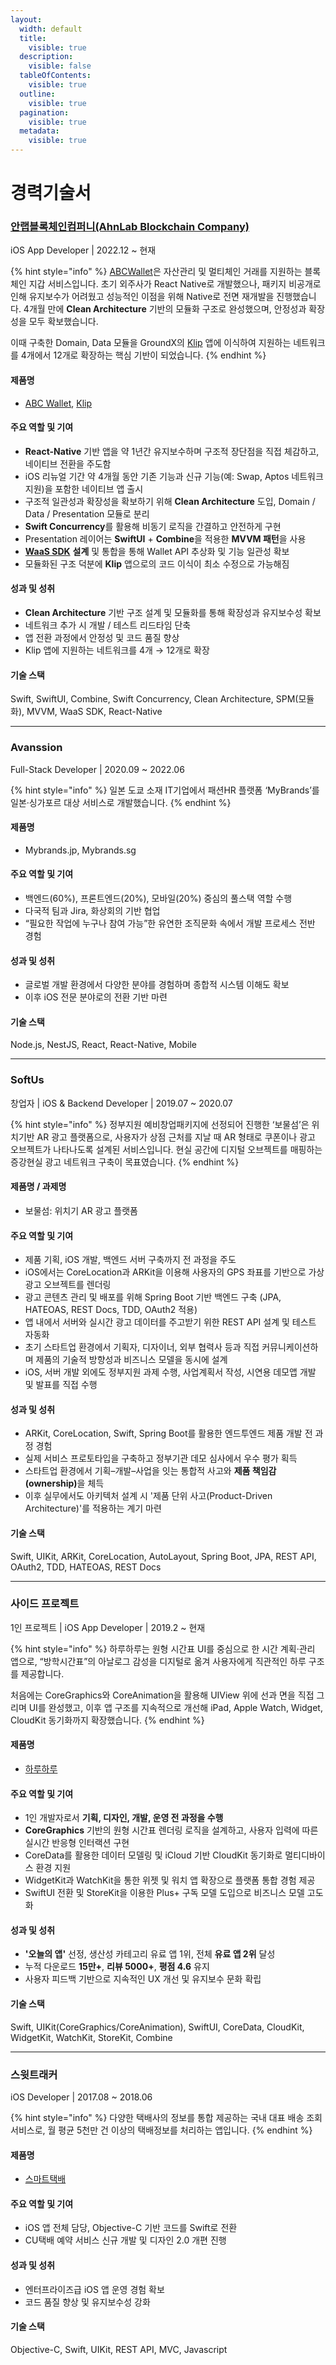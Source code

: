 ```yaml
---
layout:
  width: default
  title:
    visible: true
  description:
    visible: false
  tableOfContents:
    visible: true
  outline:
    visible: true
  pagination:
    visible: true
  metadata:
    visible: true
---
```


# 경력기술서

### [안랩블록체인컴퍼니(AhnLab Blockchain Company)](https://ahnlabblockchain.company)

iOS App Developer | 2022.12 \~ 현재

{% hint style="info" %}
[ABCWallet](https://apps.apple.com/kr/app/id1642837445)은 자산관리 및 멀티체인 거래를 지원하는 블록체인 지갑 서비스입니다. 초기 외주사가 React Native로 개발했으나, 패키지 비공개로 인해 유지보수가 어려웠고 성능적인 이점을 위해 Native로 전면 재개발을 진행했습니다. 4개월 만에 **Clean Architecture** 기반의 모듈화 구조로 완성했으며, 안정성과 확장성을 모두 확보했습니다.

이때 구축한 Domain, Data 모듈을 GroundX의 [Klip](https://apps.apple.com/kr/app/id1627665524) 앱에 이식하여 지원하는 네트워크를 4개에서 12개로 확장하는 핵심 기반이 되었습니다.
{% endhint %}

#### 제품명

* [ABC Wallet](https://apps.apple.com/kr/app/id1642837445), [Klip](https://apps.apple.com/kr/app/id1627665524)

#### 주요 역할 및 기여

* **React-Native** 기반 앱을 약 1년간 유지보수하며 구조적 장단점을 직접 체감하고, 네이티브 전환을 주도함
* iOS 리뉴얼 기간 약 4개월 동안 기존 기능과 신규 기능(예: Swap, Aptos 네트워크 지원)을 포함한 네이티브 앱 출시
* 구조적 일관성과 확장성을 확보하기 위해 **Clean Architecture** 도입, Domain / Data / Presentation 모듈로 분리
* **Swift Concurrency**를 활용해 비동기 로직을 간결하고 안전하게 구현
* Presentation 레이어는 **SwiftUI** + **Combine**을 적용한 **MVVM 패턴**을 사용
* [**WaaS SDK**](portfolio/abc-wallet/waas-sdk.md) **설계** 및 통합을 통해 Wallet API 추상화 및 기능 일관성 확보
* 모듈화된 구조 덕분에 **Klip** 앱으로의 코드 이식이 최소 수정으로 가능해짐

#### 성과 및 성취

* **Clean Architecture** 기반 구조 설계 및 모듈화를 통해 확장성과 유지보수성 확보
* 네트워크 추가 시 개발 / 테스트 리드타임 단축
* 앱 전환 과정에서 안정성 및 코드 품질 향상
* Klip 앱에 지원하는 네트워크를 4개 → 12개로 확장

#### 기술 스택

Swift, SwiftUI, Combine, Swift Concurrency, Clean Architecture, SPM(모듈화), MVVM, WaaS SDK, React-Native

***

### Avanssion

Full-Stack Developer | 2020.09 \~ 2022.06

{% hint style="info" %}
일본 도쿄 소재 IT기업에서 패션HR 플랫폼 ‘MyBrands’를 일본·싱가포르 대상 서비스로 개발했습니다.
{% endhint %}

#### 제품명

* Mybrands.jp, Mybrands.sg

#### 주요 역할 및 기여

* 백엔드(60%), 프론트엔드(20%), 모바일(20%) 중심의 풀스택 역할 수행
* 다국적 팀과 Jira, 화상회의 기반 협업
* “필요한 작업에 누구나 참여 가능”한 유연한 조직문화 속에서 개발 프로세스 전반 경험

#### 성과 및 성취

* 글로벌 개발 환경에서 다양한 분야를 경험하며 종합적 시스템 이해도 확보
* 이후 iOS 전문 분야로의 전환 기반 마련

#### 기술 스택

Node.js, NestJS, React, React-Native, Mobile

***

### SoftUs

창업자 | iOS & Backend Developer | 2019.07 \~ 2020.07

{% hint style="info" %}
정부지원 예비창업패키지에 선정되어 진행한 ‘보물섬’은 위치기반 AR 광고 플랫폼으로, 사용자가 상점 근처를 지날 때 AR 형태로 쿠폰이나 광고 오브젝트가 나타나도록 설계된 서비스입니다. 현실 공간에 디지털 오브젝트를 매핑하는 증강현실 광고 네트워크 구축이 목표였습니다.
{% endhint %}

#### 제품명 / 과제명

* 보물섬: 위치기 AR 광고 플랫폼

#### 주요 역할 및 기여

* 제품 기획, iOS 개발, 백엔드 서버 구축까지 전 과정을 주도
* iOS에서는 CoreLocation과 ARKit을 이용해 사용자의 GPS 좌표를 기반으로 가상 광고 오브젝트를 렌더링
* 광고 콘텐츠 관리 및 배포를 위해 Spring Boot 기반 백엔드 구축 (JPA, HATEOAS, REST Docs, TDD, OAuth2 적용)
* 앱 내에서 서버와 실시간 광고 데이터를 주고받기 위한 REST API 설계 및 테스트 자동화
* 초기 스타트업 환경에서 기획자, 디자이너, 외부 협력사 등과 직접 커뮤니케이션하며 제품의 기술적 방향성과 비즈니스 모델을 동시에 설계
* iOS, 서버 개발 외에도 정부지원 과제 수행, 사업계획서 작성, 시연용 데모앱 개발 및 발표를 직접 수행

#### 성과 및 성취

* ARKit, CoreLocation, Swift, Spring Boot를 활용한 엔드투엔드 제품 개발 전 과정 경험
* 실제 서비스 프로토타입을 구축하고 정부기관 데모 심사에서 우수 평가 획득
* 스타트업 환경에서 기획–개발–사업을 잇는 통합적 사고와 **제품 책임감(ownership)**&#xC744; 체득
* 이후 실무에서도 아키텍처 설계 시 '제품 단위 사고(Product-Driven Architecture)'를 적용하는 계기 마련

#### 기술 스택

Swift, UIKit, ARKit, CoreLocation, AutoLayout, Spring Boot, JPA, REST API, OAuth2, TDD, HATEOAS, REST Docs

***

### 사이드 프로젝트

1인 프로젝트 | iOS App Developer | 2019.2 \~ 현재

{% hint style="info" %}
하루하루는 원형 시간표 UI를 중심으로 한 시간 계획·관리 앱으로, “방학시간표”의 아날로그 감성을 디지털로 옮겨 사용자에게 직관적인 하루 구조를 제공합니다.

처음에는 CoreGraphics와 CoreAnimation을 활용해 UIView 위에 선과 면을 직접 그리며 UI를 완성했고, 이후 앱 구조를 지속적으로 개선해 iPad, Apple Watch, Widget, CloudKit 동기화까지 확장했습니다.
{% endhint %}

#### 제품명

* [하루하루](https://apps.apple.com/kr/app/id1627665524)

#### 주요 역할 및 기여

* 1인 개발자로서 **기획, 디자인, 개발, 운영 전 과정을 수행**
* **CoreGraphics** 기반의 원형 시간표 렌더링 로직을 설계하고, 사용자 입력에 따른 실시간 반응형 인터랙션 구현
* CoreData를 활용한 데이터 모델링 및 iCloud 기반 CloudKit 동기화로 멀티디바이스 환경 지원
* WidgetKit과 WatchKit을 통한 위젯 및 워치 앱 확장으로 플랫폼 통합 경험 제공
* SwiftUI 전환 및 StoreKit을 이용한 Plus+ 구독 모델 도입으로 비즈니스 모델 고도화

#### 성과 및 성취

* **'오늘의 앱'** 선정, 생산성 카테고리 유료 앱 1위, 전체 **유료 앱 2위** 달성
* 누적 다운로드 **15만+**, **리뷰 5000+**, **평점 4.6** 유지
* 사용자 피드백 기반으로 지속적인 UX 개선 및 유지보수 문화 확립

#### 기술 스택

Swift, UIKit(CoreGraphics/CoreAnimation), SwiftUI, CoreData, CloudKit, WidgetKit, WatchKit, StoreKit, Combine

***

### 스윗트래커

iOS Developer | 2017.08 \~ 2018.06

{% hint style="info" %}
다양한 택배사의 정보를 통합 제공하는 국내 대표 배송 조회 서비스로, 월 평균 5천만 건 이상의 택배정보를 처리하는 앱입니다.
{% endhint %}

#### 제품명

* [스마트택배](https://apps.apple.com/kr/app/id523045854)

#### 주요 역할 및 기여

* iOS 앱 전체 담당, Objective-C 기반 코드를 Swift로 전환
* CU택배 예약 서비스 신규 개발 및 디자인 2.0 개편 진행

#### 성과 및 성취

* 엔터프라이즈급 iOS 앱 운영 경험 확보
* 코드 품질 향상 및 유지보수성 강화

#### 기술 스택

Objective-C, Swift, UIKit, REST API, MVC, Javascript

